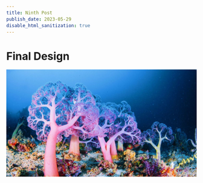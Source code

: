 ```yaml
---
title: Ninth Post
publish_date: 2023-05-29
disable_html_sanitization: true
---
```


# Final Design

![Coral Inspo](../images/coral-reef.jpeg)